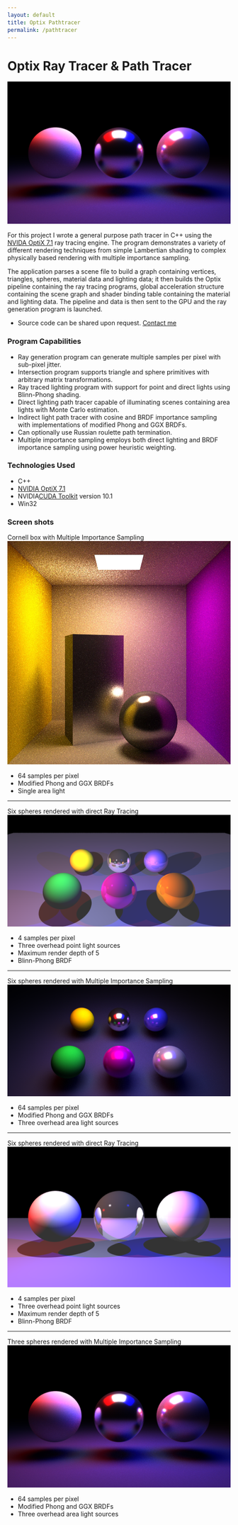```yaml
---
layout: default
title: Optix Pathtracer
permalink: /pathtracer
---
```


# Optix Ray Tracer & Path Tracer
![Path traced spheres](./assets/images/three-spheres-mis.png "Path traced spheres")

For this project I wrote a general purpose path tracer in C++ using the [NVIDA OptiX 7.1](https://developer.nvidia.com/optix) ray tracing engine.  The program demonstrates a variety of different rendering techniques from simple Lambertian shading to complex physically based rendering with multiple importance sampling.  

The application parses a scene file to build a graph containing vertices, triangles, spheres, material data and lighting data; it then builds the Optix pipeline containing the ray tracing programs, global acceleration structure containing the scene graph and shader binding table containing the material and lighting data.  The pipeline and data is then sent to the GPU and the ray generation program is launched.  

- Source code can be shared upon request.   [Contact me](./contact/)

### Program Capabilities  
- Ray generation program can generate multiple samples per pixel with sub-pixel jitter. 
- Intersection program supports triangle and sphere primitives with arbitrary matrix transformations. 
- Ray traced lighting program with support for point and direct lights using Blinn-Phong shading. 
- Direct lighting path tracer capable of illuminating scenes containing area lights with Monte Carlo estimation.   
- Indirect light path tracer with cosine and BRDF importance sampling with implementations of modified Phong and GGX BRDFs. 
- Can optionally use Russian roulette path termination. 
- Multiple importance sampling employs both direct lighting and BRDF importance sampling using power heuristic weighting. 

### Technologies Used
- C++
- [NVIDIA OptiX 7.1](https://developer.nvidia.com/optix)
- NVIDIA[CUDA Toolkit](https://developer.nvidia.com/cuda-toolkit) version 10.1
- Win32 


### Screen shots
Cornell box with Multiple Importance Sampling
![Multiple Importance Sampling](./assets/images/cornell-mis.jpg "Cornell Box with Multiple Importance Sampling")
- 64 samples per pixel
- Modified Phong and GGX BRDFs 
- Single area light
<hr/>

Six spheres rendered with direct Ray Tracing
![Ray Traced Spheres](./assets/images/six-spheres-ray.png "Ray Traced Spheres")
- 4 samples per pixel
- Three overhead point light sources 
- Maximum render depth of 5
- Blinn-Phong BRDF 
<hr/>

Six spheres rendered with Multiple Importance Sampling
![Path Traced Spheres with MIS](./assets/images/six-spheres-mis.png "Path Traced Spheres with MIS")
- 64 samples per pixel
- Modified Phong and GGX BRDFs 
- Three overhead area light sources
<hr/>

Six spheres rendered with direct Ray Tracing
![Ray Traced Spheres](./assets/images/three-spheres-ray.png "Ray Traced Spheres")
- 4 samples per pixel
- Three overhead point light sources 
- Maximum render depth of 5
- Blinn-Phong BRDF 
<hr/>

Three spheres rendered with Multiple Importance Sampling
![Path Traced Spheres](./assets/images/three-spheres-mis.png "Path Traced Spheres")
- 64 samples per pixel
- Modified Phong and GGX BRDFs 
- Three overhead area light sources


